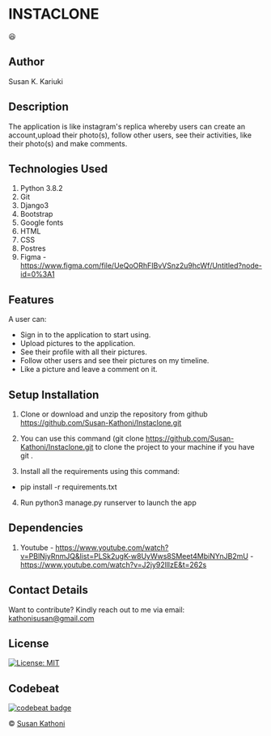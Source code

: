 # INSTACLONE
:satisfied:

## Author

Susan K. Kariuki

## Description

The application is like instagram's replica whereby users can create an account,upload their photo(s), follow other users, see their activities, like their photo(s) and make comments.

## Technologies Used

1. Python 3.8.2
2. Git
3. Django3
4. Bootstrap
5. Google fonts
6. HTML
7. CSS
8. Postres
9. Figma - https://www.figma.com/file/UeQoORhFIBvVSnz2u9hcWf/Untitled?node-id=0%3A1

## Features

A user can:

- Sign in to the application to start using.
- Upload pictures to the application.
- See their profile with all their pictures.
- Follow other users and see their pictures on my timeline.
- Like a picture and leave a comment on it.


## Setup Installation

1. Clone or download and unzip the repository from github https://github.com/Susan-Kathoni/Instaclone.git

2. You can use this command (git clone https://github.com/Susan-Kathoni/Instaclone.git to clone the project to your machine if you have git .

3. Install all the requirements using this command:
- pip install -r requirements.txt
4. Run python3 manage.py runserver to launch the app

## Dependencies
1. Youtube - https://www.youtube.com/watch?v=PBlNjyRnmJQ&list=PLSk2ugK-w8UyWws8SMeet4MbiNYnJB2mU
           - https://www.youtube.com/watch?v=J2jy92lllzE&t=262s


## Contact Details

Want to contribute?
Kindly reach out to me via email: kathonisusan@gmail.com

## License

[![License: MIT](https://img.shields.io/badge/License-MIT-yellow.svg)](https://github.com/Susan-Kathoni/Instaclone/blob/master/LICENSE)

## Codebeat

[![codebeat badge](https://codebeat.co/badges/7bbb17b5-2cde-4108-aac0-eefcd439cf9f)](https://codebeat.co/projects/github-com-susan-kathoni-instaclone-master)

© [Susan Kathoni](https://github.com/Susan-Kathoni)